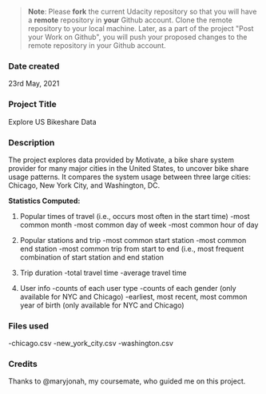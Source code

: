 >**Note**: Please **fork** the current Udacity repository so that you will have a **remote** repository in **your** Github account. Clone the remote repository to your local machine. Later, as a part of the project "Post your Work on Github", you will push your proposed changes to the remote repository in your Github account.

### Date created
23rd May, 2021

### Project Title
Explore US Bikeshare Data

### Description
The project explores data provided by Motivate, a bike share system provider for many major cities in the United States,
to uncover bike share usage patterns. It compares the system usage between three large cities: Chicago, New York City, and Washington, DC.

**Statistics Computed:**

1. Popular times of travel (i.e., occurs most often in the start time)
-most common month
-most common day of week
-most common hour of day

2. Popular stations and trip
-most common start station
-most common end station
-most common trip from start to end (i.e., most frequent combination of start station and end station

3. Trip duration
-total travel time
-average travel time

4. User info
-counts of each user type
-counts of each gender (only available for NYC and Chicago)
-earliest, most recent, most common year of birth (only available for NYC and Chicago)


### Files used
-chicago.csv
-new_york_city.csv
-washington.csv

### Credits
Thanks to @maryjonah, my coursemate, who guided me on this project.

